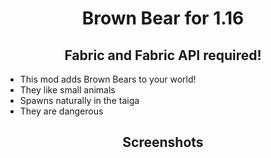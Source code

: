 <h1 align=center>Brown Bear for 1.16</h1>
<h2 align=center>Fabric and Fabric API required!</h2>
<ul>
    <li> This mod adds Brown Bears to your world!</li>
    <li> They like small animals</li>
    <li> Spawns naturally in the taiga</li>
    <li> They are dangerous</li>
</ul>
<h2 align=center>Screenshots</h2>
<p align=center>
    <img src="">
    <img src="">
    <img src="">
</p>
